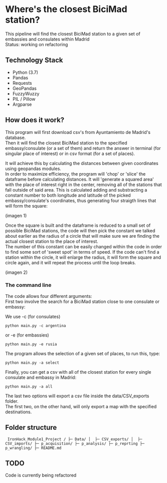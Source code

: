 # Where's the closest BiciMad station?  
This pipeline will find the closest BiciMad station to a given set of embassies and consulates within Madrid  
Status: working on refactoring

## Technology Stack
* Python (3.7)
* Pandas
* Requests
* GeoPandas
* FuzzyWuzzy
* PIL / Pillow
* Argparse

## How does it work?
This program will first download csv's from Ayuntamiento de Madrid's database.  
Then it will find the closest BiciMad station to the specified embassy/consulate (or a set of them) and return the answer in terminal (for singular place of interest) or in csv format (for a set of places).    
  
It will achieve this by calculating the distances between given coordinates using geopandas modules.  
In order to maximize efficiency, the program will 'chop' or 'slice' the dataframe before calculating distances. It will 'generate a squared area' with the place of interest right in the center, removing all of the stations that fall outside of said area. This is calculated adding and substracting a constant number to both longitude and latitude of the picked embassy/consulate's coordinates, thus generating four straigth lines that will form the square: 

(imagen 1)

Once the square is built and the dataframe is reduced to a small set of possible BiciMad stations, the code will then pick the constant we talked about earlier as the radius of a circle that will make sure we are finding the actual closest station to the place of interest.  
The number of this constant can be easily changed within the code in order to find some sort of 'sweet spot' in terms of speed. If the code can't find a station within the circle, it will enlarge the radius, it will form the square and circle again, and it will repeat the process until the loop breaks. 

(imagen 2)

 ### The command line
 The code allows four different arguments:  
 First two involve the search for a BiciMad station close to one consulate or embassy:  
 
  We use -c (for consulates)  
   
 `python main.py -c argentina`  
   
 or -e (for embassies)  
   
 `python main.py -e rusia`  
 
 The program allows the selection of a given set of places, to run this, type:  
   
 `python main.py -a select`
 
 Finally, you can get a csv with all of the closest station for every single consulate and embassy in Madrid:  
 
 `python main.py -a all`  
 
 The last two options will export a csv file inside the data/CSV_exports folder.   
 The first two, on the other hand, will only export a map with the specified destinations.
   

## Folder structure
` IronHack_Module1_Project /
├─ Data/
│  ├─ CSV_exports/
│  ├─ CSV_imports/
├─ p_acquisition/
├─ p_analysis/
├─ p_reprting
├─ p_wrangling/
├─ README.md`

## TODO
Code is currently being refactored
